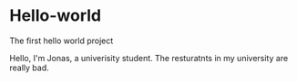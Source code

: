 # Hello-world
The first hello world project

Hello, I'm Jonas, a univerisity student.
The resturatnts in my university are really bad.
